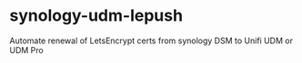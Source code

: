 # synology-udm-lepush
Automate renewal of LetsEncrypt certs from synology DSM to Unifi UDM or UDM Pro

